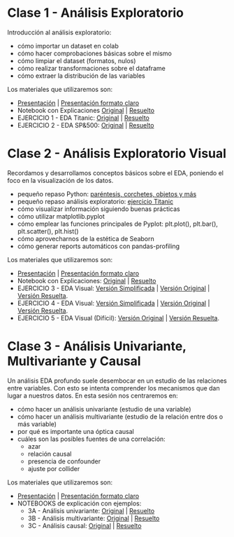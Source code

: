# Clase 1 - Análisis Exploratorio
Introducción al análisis exploratorio: 
- cómo importar un dataset en colab
- cómo hacer comprobaciones básicas sobre el mismo
- cómo limpiar el dataset (formatos, nulos)
- cómo realizar transformaciones sobre el dataframe
- cómo extraer la distribución de las variables

Los materiales que utilizaremos son:
- [Presentación](https://docs.google.com/presentation/d/1IT6OVy9YS_sbgHF2oU9D0L--fZiyUfij7NxVhu3cAdg/edit?usp=sharing) | [Presentación formato claro](https://docs.google.com/presentation/d/1H04gE9N6dTgWJ7o9tgxZIHyXMNRD8HB97EKwotOWUng/edit?usp=sharing)
- Notebook con Explicaciones [Original](https://colab.research.google.com/github/JotaBlanco/TheValley/blob/main/EDA/01-proceso-analisis-exploratorio/01___Proceso_analisis_exploratorio__sin_resolver_ejercicios.ipynb) | [Resuelto](https://colab.research.google.com/github/JotaBlanco/TheValley/blob/main/EDA/01-proceso-analisis-exploratorio/01___Proceso_analisis_exploratorio.ipynb)  
- EJERCICIO 1 - EDA Titanic: [Original](https://colab.research.google.com/github/JotaBlanco/TheValley/blob/main/EDA/01-proceso-analisis-exploratorio/EJERCICIO_1__proceso_analisis_exploratorio_sin_resolver.ipynb)   |   [Resuelto](https://colab.research.google.com/github/JotaBlanco/TheValley/blob/main/EDA/01-proceso-analisis-exploratorio/EJERCICIO_1__proceso_analisis_exploratorio.ipynb)
- EJERCICIO 2 - EDA SP&500: [Original](https://colab.research.google.com/github/JotaBlanco/TheValley/blob/main/EDA/01-proceso-analisis-exploratorio/EJERCICIO_2__proceso_analisis_exploratorio_sin_resolver.ipynb)   |   [Resuelto](https://colab.research.google.com/github/JotaBlanco/TheValley/blob/main/EDA/01-proceso-analisis-exploratorio/EJERCICIO_2__proceso_analisis_exploratorio.ipynb)



# Clase 2 - Análisis Exploratorio Visual
Recordamos y desarrollamos conceptos básicos sobre el EDA, poniendo el foco en la visualización de los datos.  
- pequeño repaso Python: [paréntesis, corchetes, objetos y más](https://colab.research.google.com/github/JotaBlanco/TheValley/blob/main/EDA/00___Peque%C3%B1o_repaso_de_formatos_tipos_par%C3%A9ntesis_corchetes.ipynb)
- pequeño repaso análisis exploratorio:  [ejercicio Titanic](https://colab.research.google.com/github/JotaBlanco/TheValley/blob/main/EDA/01-proceso-analisis-exploratorio/EJERCICIO_1__proceso_analisis_exploratorio.ipynb)
- cómo visualizar información siguiendo buenas prácticas
- cómo utilizar matplotlib.pyplot
- cómo emplear las funciones principales de Pyplot: plt.plot(), plt.bar(), plt.scatter(), plt.hist()
- cómo aprovecharnos de la estética de Seaborn
- cómo generar reports automáticos con pandas-profiling

Los materiales que utilizaremos son:
- [Presentación](https://docs.google.com/presentation/d/1N7MPSC7ntM-0ZEHlrN5xRTpT4uNDyU_o53GBvnojUx8/edit) | [Presentación formato claro](https://docs.google.com/presentation/d/1YS2POSE2xxyebvRIvpgQF5JQdAWE4ZkogvI7oKnqNoc/edit?usp=sharing)
- Notebook con Explicaciones: [Original](https://colab.research.google.com/github/JotaBlanco/TheValley/blob/main/EDA/02-analisis-exploratorio-visual/02___Analisis_exploratorio_visual_sin_resolver.ipynb) | [Resuelto](https://colab.research.google.com/github/JotaBlanco/TheValley/blob/main/EDA/02-analisis-exploratorio-visual/02___Analisis_exploratorio_visual.ipynb)
- EJERCICIO 3 - EDA Visual: [Versión Simplificada](https://colab.research.google.com/github/JotaBlanco/TheValley/blob/main/EDA/02-analisis-exploratorio-visual/EJERCICIO_3___sin_resolver_nivel_FACIL.ipynb) | [Versión Original](https://colab.research.google.com/github/JotaBlanco/TheValley/blob/main/EDA/02-analisis-exploratorio-visual/EJERCICIO_3___sin_resolver_nivel_DIFICIL.ipynb) | [Versión Resuelta](https://colab.research.google.com/github/JotaBlanco/TheValley/blob/main/EDA/02-analisis-exploratorio-visual/EJERCICIO_3___EDA_Visual_Covid.ipynb). 
- EJERCICIO 4 - EDA Visual: [Versión Simplificada](https://colab.research.google.com/github/JotaBlanco/TheValley/blob/main/EDA/02-analisis-exploratorio-visual/EJERCICIO_4___sin_resolver_FACIL.ipynb) | [Versión Original](https://colab.research.google.com/github/JotaBlanco/TheValley/blob/main/EDA/02-analisis-exploratorio-visual/EJERCICIO_4___sin_resolver_DIFICIL.ipynb) | [Versión Resuelta](https://colab.research.google.com/github/JotaBlanco/TheValley/blob/main/EDA/02-analisis-exploratorio-visual/EJERCICIO_4___EDA_Visual_Barsa_Madrid.ipynb). 
- EJERCICIO 5 - EDA Visual (Difícil): [Versión Original](https://colab.research.google.com/github/JotaBlanco/TheValley/blob/main/EDA/02-analisis-exploratorio-visual/EJERCICIO_5___EDA_Visual_Funcion_Scatter_sin_resolver.ipynb) | [Versión Resuelta](https://colab.research.google.com/github/JotaBlanco/TheValley/blob/main/EDA/02-analisis-exploratorio-visual/EJERCICIO_5___EDA_Visual_Funcion_Scatter.ipynb).

# Clase 3 - Análisis Univariante, Multivariante y Causal
Un análisis EDA profundo suele desembocar en un estudio de las relaciones entre variables. Con esto se intenta comprender los mecanismos que dan lugar a nuestros datos. En esta sesión nos centraremos en:
- cómo hacer un análisis univariante (estudio de una variable)
- cómo hacer un análisis multivariante (estudio de la relación entre dos o más variable)
- por qué es importante una óptica causal
- cuáles son las posibles fuentes de una correlación:
  - azar
  - relación causal
  - presencia de confounder
  - ajuste por collider

Los materiales que utilizaremos son:
- [Presentación](https://docs.google.com/presentation/d/13ITTrYV95OhS3C5wYkUICPNn0etweGA4-PicSZP14Lk/edit?usp=sharing) | [Presentación formato claro](https://docs.google.com/presentation/d/1WNWGnLUyiGqwFf92V3V_szu3QTD_0EQY5GZjhFgen5Q/edit#slide=id.gbb72ec861c_0_558)
- NOTEBOOKS de explicación con ejemplos:
  - 3A - Análisis univariante: [Original](https://colab.research.google.com/github/JotaBlanco/TheValley/blob/main/Notebooks/03-analisis-univariante-causal-multivariante/03_A___Analisis_univariante_sin_resolver.ipynb) | [Resuelto](https://colab.research.google.com/github/JotaBlanco/TheValley/blob/main/Notebooks/03-analisis-univariante-causal-multivariante/03_A___Analisis_univariante.ipynb)
  - 3B - Análisis multivariante: [Original](https://colab.research.google.com/github/JotaBlanco/TheValley/blob/main/Notebooks/03-analisis-univariante-causal-multivariante/03_B___Analisis_multivariante_sin_resolver.ipynb) | [Resuelto](https://colab.research.google.com/github/JotaBlanco/TheValley/blob/main/Notebooks/03-analisis-univariante-causal-multivariante/03_B___Analisis_multivariante.ipynb)
  - 3C - Análisis causal: [Original](https://colab.research.google.com/github/JotaBlanco/TheValley/blob/main/Notebooks/03-analisis-univariante-causal-multivariante/03_C___Introducci%C3%B3n_analisis_causal_sin_resolver.ipynb) | [Resuelto](https://colab.research.google.com/github/JotaBlanco/TheValley/blob/main/Notebooks/03-analisis-univariante-causal-multivariante/03_C___Introducci%C3%B3n_analisis_causal.ipynb)
